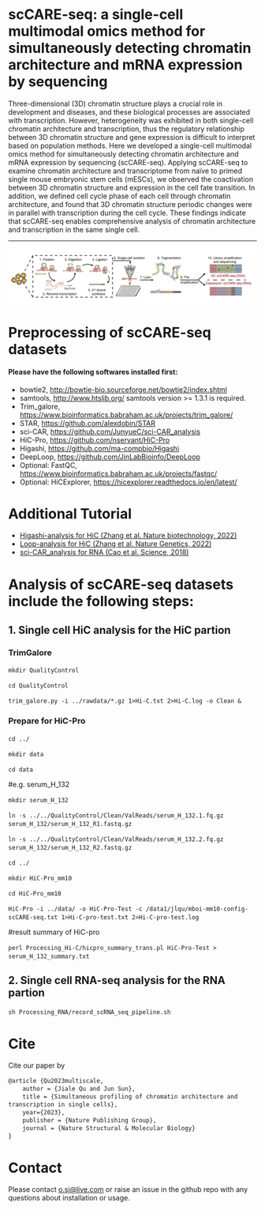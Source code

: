 
# scCARE-seq: a single-cell multimodal omics method for simultaneously detecting chromatin architecture and mRNA expression by sequencing

Three-dimensional (3D) chromatin structure plays a crucial role in development and diseases, and these biological processes are associated with transcription. However, heterogeneity was exhibited in both single-cell chromatin architecture and transcription, thus the regulatory relationship between 3D chromatin structure and gene expression is difficult to interpret based on population methods. Here we developed a single-cell multimodal omics method for simultaneously detecting chromatin architecture and mRNA expression by sequencing (scCARE-seq). Applying scCARE-seq to examine chromatin architecture and transcriptome from naïve to primed single mouse embryonic stem cells (mESCs), we observed the coactivation between 3D chromatin structure and expression in the cell fate transition. In addition, we defined cell cycle phase of each cell through chromatin architecture, and found that 3D chromatin structure periodic changes were in parallel with transcription during the cell cycle. These findings indicate that scCARE-seq enables comprehensive analysis of chromatin architecture and transcription in the same single cell.

--------------------------

![figs/overview.jpg](https://github.com/jsun9003/scCARE-seq/blob/main/figs/overview.jpg)

# Preprocessing of scCARE-seq datasets

#### Please have the following softwares installed first:
- bowtie2, http://bowtie-bio.sourceforge.net/bowtie2/index.shtml
- samtools, http://www.htslib.org/
   samtools version >= 1.3.1 is required.
- Trim_galore, https://www.bioinformatics.babraham.ac.uk/projects/trim_galore/
- STAR, https://github.com/alexdobin/STAR
- sci-CAR, https://github.com/JunyueC/sci-CAR_analysis
- HiC-Pro, https://github.com/nservant/HiC-Pro
- Higashi, https://github.com/ma-compbio/Higashi
- DeepLoop, https://github.com/JinLabBioinfo/DeepLoop
- Optional: FastQC, https://www.bioinformatics.babraham.ac.uk/projects/fastqc/
- Optional: HiCExplorer, https://hicexplorer.readthedocs.io/en/latest/

# Additional Tutorial
- [Higashi-analysis for HiC (Zhang et al. Nature biotechnology, 2022)](https://github.com/ma-compbio/Higashi)
- [Loop-analysis for HiC (Zhang et al. Nature Genetics, 2022)](https://github.com/JinLabBioinfo/DeepLoop)
- [sci-CAR_analysis for RNA (Cao et al. Science, 2018)](https://github.com/JunyueC/sci-CAR_analysis)

# Analysis of scCARE-seq datasets include the following steps:

## 1. Single cell HiC analysis for the HiC partion
### TrimGalore
`mkdir QualityControl`

`cd QualityControl`

`trim_galore.py -i ../rawdata/*.gz 1>Hi-C.txt 2>Hi-C.log -o Clean &`

### Prepare for HiC-Pro
`cd ../`

`mkdir data`

`cd data`

#e.g. serum_H_132

`mkdir serum_H_132`

`ln -s ../../QualityControl/Clean/ValReads/serum_H_132.1.fq.gz serum_H_132/serum_H_132_R1.fastq.gz`

`ln -s ../../QualityControl/Clean/ValReads/serum_H_132.2.fq.gz serum_H_132/serum_H_132_R2.fastq.gz`

`cd ../`

`mkdir HiC-Pro_mm10`

`cd HiC-Pro_mm10`

`HiC-Pro -i ../data/ -o HiC-Pro-Test -c /data1/jlqu/mboi-mm10-config-scCARE-seq.txt 1>Hi-C-pro-test.txt 2>Hi-C-pro-test.log`

#result summary of HiC-pro

`perl Processing_Hi-C/hicpro_summary_trans.pl HiC-Pro-Test > serum_H_132_summary.txt`

## 2. Single cell RNA-seq analysis for the RNA partion

`sh Processing_RNA/record_scRNA_seq_pipeline.sh`

# Cite

Cite our paper by

```
@article {Qu2023multiscale,
	author = {Jiale Qu and Jun Sun},
	title = {Simultaneous profiling of chromatin architecture and transcription in single cells},
	year={2023},
	publisher = {Nature Publishing Group},
	journal = {Nature Structural & Molecular Biology}
}
```



# Contact

Please contact o.sj@live.com or raise an issue in the github repo with any questions about installation or usage. 
